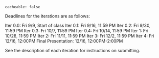 ```
cacheable: false
```

Deadlines for the iterations are as follows:

Iter 0.0: Fri 9/9, Start of class
Iter 0.1: Fri 9/16, 11:59 PM
Iter 0.2: Fri 9/30, 11:59 PM
Iter 0.3: Fri 10/7, 11:59 PM
Iter 0.4: Fri 10/14, 11:59 PM
Iter 1: Fri 10/28, 11:59 PM
Iter 2: Fri 11/11, 11:59 PM
Iter 3: Fri 12/2, 11:59 PM
Iter 4: Fri 12/16, 12:00PM
Final Presentation: 12/16, 12:00PM-2:00PM

See the description of each iteration for instructions on submitting.
